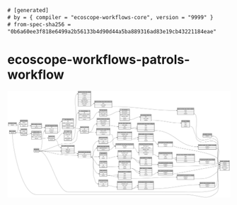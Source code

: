 ```
# [generated]
# by = { compiler = "ecoscope-workflows-core", version = "9999" }
# from-spec-sha256 = "0b6a60ee3f818e6499a2b56133b4d90d44a5ba889316ad83e19cb43221184eae"

```
# ecoscope-workflows-patrols-workflow

![](graph.png)
